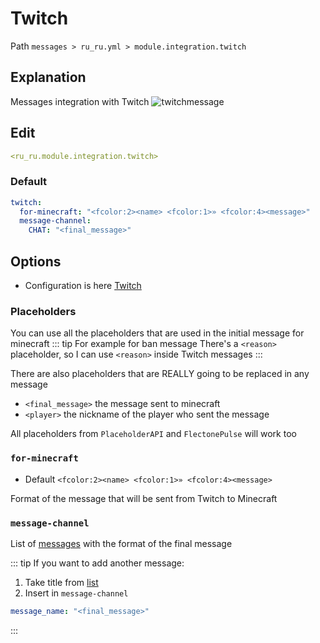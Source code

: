 # Twitch
Path `messages > ru_ru.yml > module.integration.twitch`

## Explanation
Messages integration with Twitch
![twitchmessage](/twitchmessage.png)

## Edit
```yaml
<ru_ru.module.integration.twitch>
```

### Default
```yaml
twitch:
  for-minecraft: "<fcolor:2><name> <fcolor:1>» <fcolor:4><message>"
  message-channel:
    CHAT: "<final_message>"
```

## Options

- Configuration is here [Twitch](/en/config/module/integration/twitch/)

### Placeholders

You can use all the placeholders that are used in the initial message for minecraft
::: tip For example for ban message
There's a `<reason>` placeholder, so I can use `<reason>` inside Twitch messages
:::

There are also placeholders that are REALLY going to be replaced in any message
- `<final_message>` the message sent to minecraft
- `<player>` the nickname of the player who sent the message

All placeholders from `PlaceholderAPI` and `FlectonePulse` will work too

### `for-minecraft`
- Default `<fcolor:2><name> <fcolor:1>» <fcolor:4><message>`

Format of the message that will be sent from Twitch to Minecraft

### `message-channel`

List of [messages](#message-types) with the format of the final message

::: tip If you want to add another message:
1. Take title from [list](#message-types)
2. Insert in `message-channel`
```yaml
message_name: "<final_message>"
```
:::

<!--@include: @/en/parts/messagetag.md-->
